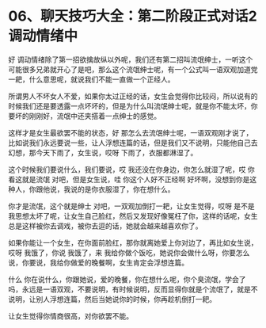 # 06、聊天技巧大全：第二阶段正式对话2调动情绪中

好 调动情绪除了第一招欲擒故纵以外呢，我们还有第二招叫流氓绅士，一听这个可能很多兄弟就开心了是吧，那么这个流氓绅士呢，有一个公式叫一语双观加道党一耙，什么意思呢，就说我们不能一直做一个正经人。

所谓男人不坏女人不爱，如果你太过正经的话，女生会觉得你比较闷，所以说有的时候我们还是要透露一点坏坏的，但是为什么叫流氓绅士呢，就是你不能太坏，你要坏的刚刚好，流氓中还夹搭着一点绅士的感觉。

这样才是女生最欲罢不能的状态，好 那怎么去流氓绅士呢，一语双观刚才说了，比如说我们永远要说一些，让人浮想连篇的话，但是我们又不说明，只能他自己去幻想，那今天下雨了，女生说，哎呀 下雨了，衣服都淋湿了。

这个时候我们要说什么，我们要说，哎 我还没在你身边，你怎么就湿了呢，哎 你看这就是流氓 对吧，但是女生说，哇 你这个人好不正经啊 好坏啊，没想到你是这种人，你跟他说，我说的是你衣服湿了，你在想什么。

你才是流氓，这个就是绅士 对吧，一双观加倒打一耙，让女生觉得，哎呀 是不是我思想太坏了呢，让女生自己脸红，然后又发现好像冤枉了你，这样的话呢，女生总是这样被你去调戏，被你去逗的话，她就会越来越喜欢你了。

如果你能让一个女生，在你面前脸红，那你就离她爱上你对边了，再比如女生说，哎呀 我饿了，你说 我饿了，来 我给你做个饭吃，她说你会做什么呀，你要怎么说，你要说，我给你做爱的晚餐啊，女生肯定会浮想连篇。

什么 你在说什么，你跟她说，爱的晚餐，你在想什么呢，你个臭流氓，学会了吗，永远是一语双观，不要说明，有时候说明，反而显得你就是个流氓了，就是不说明，让别人浮想连篇，然后当她说你的时候，你再趁机倒打一耙。

让女生觉得你情商很高，对你欲罢不能。